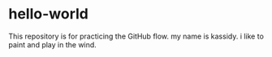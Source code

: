 # hello-world
This repository is for practicing the GitHub flow.
my name is kassidy. i like to paint and play in the wind.
